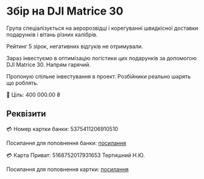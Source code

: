 # Збір на DJI Matrice 30

Група спеціалізується на аеророзвідці і корегуванні швидкісної доставки подарунків і вітань різних калібрів.

Рейтинг 5 зірок, негативних відгуків не отримували.

Зараз інвестуємо в оптимізацію логістики цих подарунків за допомогою DJI Matrice 30. Напрям гарячий.

Пропоную спільне інвестування в проект. Розбійники реально шарять що роблять.

🎯 Ціль: 400 000.00 ₴

## Реквізити

💳 Номер картки банки: 5375411206910510

Посилання для поповнення банки: [посилання](https://send.monobank.ua/jar/88J9rG7RH6)

💳 Карта Приват: 5168752017931653 Тертишний Н.Ю.

Посилання для поповнення картки: [посилання](https://www.privat24.ua/rd/transfer_to_card/?hash=rd%2Ftransfer_to_card%2F%7B%22from%22%3A%22%22%2C%22to%22%3A%225168752017931653%22%2C%22amt%22%3A%22100%22%2C%22ccy%22%3A%22UAH%22%7D)
